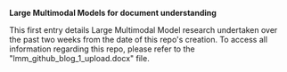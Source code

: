 **Large Multimodal Models for document understanding**

This first entry details Large Multimodal Model research undertaken over the past two weeks from the date of this repo's creation. To access all information regarding this repo, please refer to the "lmm_github_blog_1_upload.docx" file.
